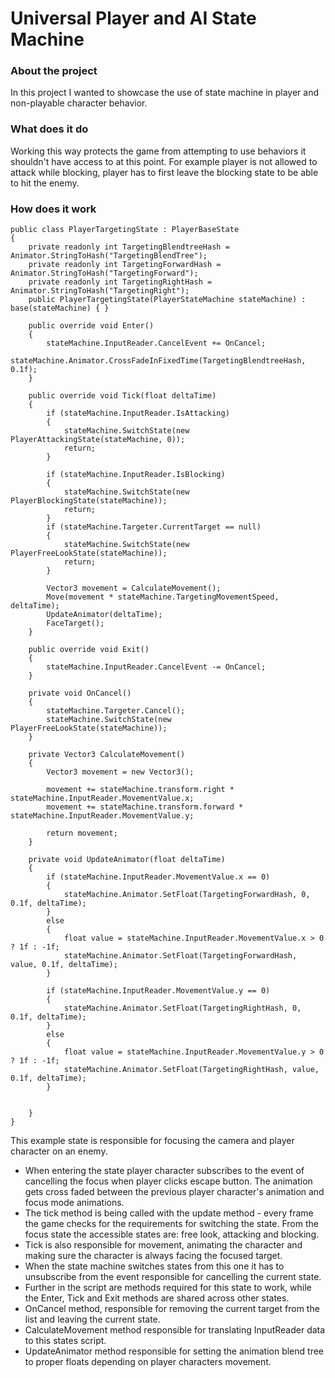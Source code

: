 # Universal Player and AI State Machine

### About the project
In this project I wanted to showcase the use of state machine in player and non-playable character behavior.

### What does it do
Working this way protects the game from attempting to use behaviors it shouldn't have access to at this point. For example player is not allowed to attack while blocking, player has to first leave the blocking state to be able to hit the enemy.

### How does it work
```
public class PlayerTargetingState : PlayerBaseState
{
    private readonly int TargetingBlendtreeHash = Animator.StringToHash("TargetingBlendTree");
    private readonly int TargetingForwardHash = Animator.StringToHash("TargetingForward");
    private readonly int TargetingRightHash = Animator.StringToHash("TargetingRight");
    public PlayerTargetingState(PlayerStateMachine stateMachine) : base(stateMachine) { }

    public override void Enter()
    {
        stateMachine.InputReader.CancelEvent += OnCancel;
        stateMachine.Animator.CrossFadeInFixedTime(TargetingBlendtreeHash, 0.1f);
    }

    public override void Tick(float deltaTime)
    {
        if (stateMachine.InputReader.IsAttacking)
        {
            stateMachine.SwitchState(new PlayerAttackingState(stateMachine, 0));
            return;
        }

        if (stateMachine.InputReader.IsBlocking)
        {
            stateMachine.SwitchState(new PlayerBlockingState(stateMachine));
            return;
        }
        if (stateMachine.Targeter.CurrentTarget == null)
        {
            stateMachine.SwitchState(new PlayerFreeLookState(stateMachine));
            return;
        }

        Vector3 movement = CalculateMovement();
        Move(movement * stateMachine.TargetingMovementSpeed, deltaTime);
        UpdateAnimator(deltaTime);
        FaceTarget();
    }

    public override void Exit()
    {
        stateMachine.InputReader.CancelEvent -= OnCancel;
    }

    private void OnCancel()
    {
        stateMachine.Targeter.Cancel();
        stateMachine.SwitchState(new PlayerFreeLookState(stateMachine));
    }

    private Vector3 CalculateMovement()
    {
        Vector3 movement = new Vector3();

        movement += stateMachine.transform.right * stateMachine.InputReader.MovementValue.x;
        movement += stateMachine.transform.forward * stateMachine.InputReader.MovementValue.y;

        return movement;
    }

    private void UpdateAnimator(float deltaTime)
    {
        if (stateMachine.InputReader.MovementValue.x == 0)
        {
            stateMachine.Animator.SetFloat(TargetingForwardHash, 0, 0.1f, deltaTime);
        }
        else
        {
            float value = stateMachine.InputReader.MovementValue.x > 0 ? 1f : -1f;
            stateMachine.Animator.SetFloat(TargetingForwardHash, value, 0.1f, deltaTime);
        }
        
        if (stateMachine.InputReader.MovementValue.y == 0)
        {
            stateMachine.Animator.SetFloat(TargetingRightHash, 0, 0.1f, deltaTime);
        }
        else
        {
            float value = stateMachine.InputReader.MovementValue.y > 0 ? 1f : -1f;
            stateMachine.Animator.SetFloat(TargetingRightHash, value, 0.1f, deltaTime);
        }
        
        
    }
}
```
 This example state is responsible for focusing the camera and player character on an enemy.
- When entering the state player character subscribes to the event of cancelling the focus when player clicks escape button. The animation gets cross faded between the previous player character's animation and focus mode animations.
- The tick method is being called with the update method - every frame the game checks for the requirements for switching the state. From the focus state the accessible states are: free look, attacking and blocking.
- Tick is also responsible for movement, animating the character and making sure the character is always facing the focused target.
- When the state machine switches states from this one it has to unsubscribe from the event responsible for cancelling the current state.
- Further in the script are methods required for this state to work, while the Enter, Tick and Exit methods are shared across other states.
- OnCancel method, responsible for removing the current target from the list and leaving the current state.
- CalculateMovement method responsible for translating InputReader data to this states script.
- UpdateAnimator method responsible for setting the animation blend tree to proper floats depending on player characters movement.
